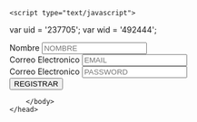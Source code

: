 <html lang="es">
    <meta charset="utf-8"/>
    <title>
       REGISTRARSE
    </title>

    <script type="text/javascript">
  var uid = '237705';
  var wid = '492444';
</script>
<script type="text/javascript" src="//cdn.popcash.net/pop.js"></script>
<link rel="stylesheet" href="formulario.css">
    <head>
        <body>
                    <form action="">
                    <div class="35">
                            <nav class="h45">
                                <label for="nombre"> Nombre</label>
                                <input type="text" placeholder="NOMBRE" maxlength="10" name="nombre" id="nombre">
                            </nav>
                            <nav class="h46">
                                <label for="Email">Correo Electronico</label>
                                <input type="email" placeholder="EMAIL" maxlength="30" name="emali" id="email">
                            </nav>
                            <nav class="h47">
                                    <label for="Email">Correo Electronico</label>
                                    <input type="password" placeholder="PASSWORD" maxlength="12" name="password" id="password">
                                </nav>
                                <nav class="h48">
                                    <label for=""></label>
                                    <input type="button" value="REGISTRAR">
                                </nav>
                        </nav>
                            </form>
                </header>
            
                    
        

        </body>
    </head>
</html>
